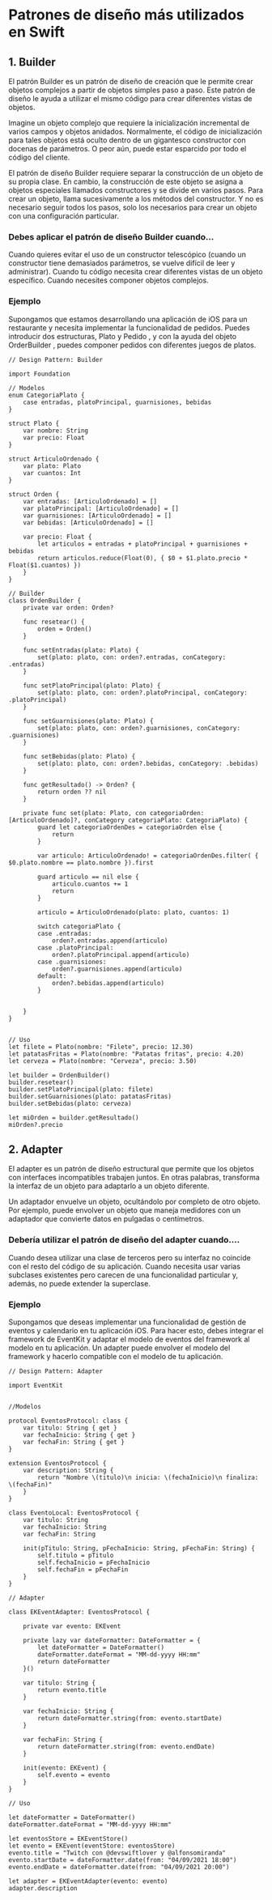 # Patrones de diseño más utilizados en Swift

## 1. Builder
El patrón Builder es un patrón de diseño de creación que le permite crear objetos complejos a partir de objetos simples paso a paso. Este patrón de diseño le ayuda a utilizar el mismo código para crear diferentes vistas de objetos.

Imagine un objeto complejo que requiere la inicialización incremental de varios campos y objetos anidados. Normalmente, el código de inicialización para tales objetos está oculto dentro de un gigantesco constructor con docenas de parámetros. O peor aún, puede estar esparcido por todo el código del cliente.

El patrón de diseño Builder requiere separar la construcción de un objeto de su propia clase. En cambio, la construcción de este objeto se asigna a objetos especiales llamados constructores y se divide en varios pasos. Para crear un objeto, llama sucesivamente a los métodos del constructor. Y no es necesario seguir todos los pasos, solo los necesarios para crear un objeto con una configuración particular.

### Debes aplicar el patrón de diseño Builder cuando…
Cuando quieres evitar el uso de un constructor telescópico (cuando un constructor tiene demasiados parámetros, se vuelve difícil de leer y administrar).
Cuando tu código necesita crear diferentes vistas de un objeto específico.
Cuando necesites componer objetos complejos.

### Ejemplo
Supongamos que estamos desarrollando una aplicación de iOS para un restaurante y necesita implementar la funcionalidad de pedidos. Puedes introducir dos estructuras, Plato y Pedido , y con la ayuda del objeto OrderBuilder , puedes componer pedidos con diferentes juegos de platos.

```
// Design Pattern: Builder

import Foundation

// Modelos
enum CategoriaPlato {
    case entradas, platoPrincipal, guarnisiones, bebidas
}

struct Plato {
    var nombre: String
    var precio: Float
}

struct ArticuloOrdenado {
    var plato: Plato
    var cuantos: Int
}

struct Orden {
    var entradas: [ArticuloOrdenado] = []
    var platoPrincipal: [ArticuloOrdenado] = []
    var guarnisiones: [ArticuloOrdenado] = []
    var bebidas: [ArticuloOrdenado] = []
    
    var precio: Float {
        let articulos = entradas + platoPrincipal + guarnisiones + bebidas
        return articulos.reduce(Float(0), { $0 + $1.plato.precio * Float($1.cuantos) })
    }
}

// Builder
class OrdenBuilder {
    private var orden: Orden?
    
    func resetear() {
        orden = Orden()
    }
    
    func setEntradas(plato: Plato) {
        set(plato: plato, con: orden?.entradas, conCategory: .entradas)
    }
    
    func setPlatoPrincipal(plato: Plato) {
        set(plato: plato, con: orden?.platoPrincipal, conCategory: .platoPrincipal)
    }
    
    func setGuarnisiones(plato: Plato) {
        set(plato: plato, con: orden?.guarnisiones, conCategory: .guarnisiones)
    }
    
    func setBebidas(plato: Plato) {
        set(plato: plato, con: orden?.bebidas, conCategory: .bebidas)
    }
    
    func getResultado() -> Orden? {
        return orden ?? nil
    }
    
    private func set(plato: Plato, con categoriaOrden: [ArticuloOrdenado]?, conCategory categoriaPlato: CategoriaPlato) {
        guard let categoriaOrdenDes = categoriaOrden else {
            return
        }
        
        var articulo: ArticuloOrdenado! = categoriaOrdenDes.filter( { $0.plato.nombre == plato.nombre }).first
        
        guard articulo == nil else {
            articulo.cuantos += 1
            return
        }
        
        articulo = ArticuloOrdenado(plato: plato, cuantos: 1)
        
        switch categoriaPlato {
        case .entradas:
            orden?.entradas.append(articulo)
        case .platoPrincipal:
            orden?.platoPrincipal.append(articulo)
        case .guarnisiones:
            orden?.guarnisiones.append(articulo)
        default:
            orden?.bebidas.append(articulo)
        }
        
        
    }
}


// Uso
let filete = Plato(nombre: "Filete", precio: 12.30)
let patatasFritas = Plato(nombre: "Patatas fritas", precio: 4.20)
let cerveza = Plato(nombre: "Cerveza", precio: 3.50)

let builder = OrdenBuilder()
builder.resetear()
builder.setPlatoPrincipal(plato: filete)
builder.setGuarnisiones(plato: patatasFritas)
builder.setBebidas(plato: cerveza)

let miOrden = builder.getResultado()
miOrden?.precio
```

## 2. Adapter

El adapter es un patrón de diseño estructural que permite que los objetos con interfaces incompatibles trabajen juntos. En otras palabras, transforma la interfaz de un objeto para adaptarlo a un objeto diferente.

Un adaptador envuelve un objeto, ocultándolo por completo de otro objeto. Por ejemplo, puede envolver un objeto que maneja medidores con un adaptador que convierte datos en pulgadas o centímetros.

### Debería utilizar el patrón de diseño del adapter cuando….
Cuando desea utilizar una clase de terceros pero su interfaz no coincide con el resto del código de su aplicación.
Cuando necesita usar varias subclases existentes pero carecen de una funcionalidad particular y, además, no puede extender la superclase.

### Ejemplo
Supongamos que deseas implementar una funcionalidad de gestión de eventos y calendario en tu aplicación iOS. Para hacer esto, debes integrar el framework de EventKit y adaptar el modelo de eventos del framework al modelo en tu aplicación. Un adapter puede envolver el modelo del framework y hacerlo compatible con el modelo de tu aplicación.

```
// Design Pattern: Adapter

import EventKit


//Modelos

protocol EventosProtocol: class {
    var titulo: String { get }
    var fechaInicio: String { get }
    var fechaFin: String { get }
}

extension EventosProtocol {
    var description: String {
        return "Nombre \(titulo)\n inicia: \(fechaInicio)\n finaliza: \(fechaFin)"
    }
}

class EventoLocal: EventosProtocol {
    var titulo: String
    var fechaInicio: String
    var fechaFin: String
    
    init(pTitulo: String, pFechaInicio: String, pFechaFin: String) {
        self.titulo = pTitulo
        self.fechaInicio = pFechaInicio
        self.fechaFin = pFechaFin
    }
}

// Adapter

class EKEventAdapter: EventosProtocol {
    
    private var evento: EKEvent
    
    private lazy var dateFormatter: DateFormatter = {
        let dateFormatter = DateFormatter()
        dateFormatter.dateFormat = "MM-dd-yyyy HH:mm"
        return dateFormatter
    }()
    
    var titulo: String {
        return evento.title
    }
    
    var fechaInicio: String {
        return dateFormatter.string(from: evento.startDate)
    }
    
    var fechaFin: String {
        return dateFormatter.string(from: evento.endDate)
    }
    
    init(evento: EKEvent) {
        self.evento = evento
    }
}

// Uso

let dateFormatter = DateFormatter()
dateFormatter.dateFormat = "MM-dd-yyyy HH:mm"

let eventosStore = EKEventStore()
let evento = EKEvent(eventStore: eventosStore)
evento.title = "Twitch con @devswiftlover y @alfonsomiranda"
evento.startDate = dateFormatter.date(from: "04/09/2021 18:00")
evento.endDate = dateFormatter.date(from: "04/09/2021 20:00")

let adapter = EKEventAdapter(evento: evento)
adapter.description
```
